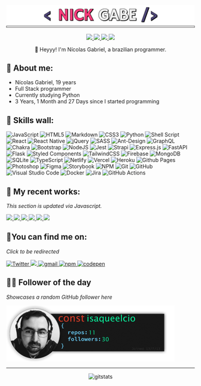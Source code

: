 <p align="center">
  <img src="./src/resources/images/nickgabe.png" width=600 />
</p>

<p align="center">
    <a href="https://nickgabe.vercel.app/">
      <img src="https://img.shields.io/badge/website-4D4577?style=for-the-badge&logo=esri" />
    </a>
    <a href="https://twitter.com/imnickgabe">
      <img src="https://img.shields.io/badge/Twitter-4D4577?style=for-the-badge&logo=twitter&logoColor=white"/>
    </a>
    <a href="https://www.linkedin.com/in/nickgabe/">
      <img src="https://img.shields.io/badge/LinkedIn-4D4577?style=for-the-badge&logo=linkedin&logoColor=white"/>
    </a>
    <img src="https://komarev.com/ghpvc/?username=Nick-Gabe&style=for-the-badge&color=4D4577"/>
</p>

<p align="center">
👋 Heyyy! I'm Nícolas Gabriel, a brazilian programmer.
</p>

## **🐉 About me:**

* Nícolas Gabriel, 19 years
* Full Stack programmer
* Currently studying Python
* 3 Years, 1 Month and 27 Days since I started programming

## **💬 Skills wall:**

![JavaScript](https://img.shields.io/badge/javascript-%23FE3B7B.svg?style=for-the-badge&logo=javascript&logoColor=white)
![HTML5](https://img.shields.io/badge/html5-%234D4577.svg?style=for-the-badge&logo=html5&logoColor=white)
![Markdown](https://img.shields.io/badge/markdown-%23393359.svg?style=for-the-badge&logo=markdown&logoColor=white)
![CSS3](https://img.shields.io/badge/css3-%23FE3B7B.svg?style=for-the-badge&logo=css3&logoColor=white)
![Python](https://img.shields.io/badge/python-%234D4577?style=for-the-badge&logo=python&logoColor=white)
![Shell Script](https://img.shields.io/badge/shell_script-%23393359.svg?style=for-the-badge&logo=gnu-bash&logoColor=white)
![React](https://img.shields.io/badge/react-%23FE3B7B.svg?style=for-the-badge&logo=react&logoColor=white)
![React Native](https://img.shields.io/badge/react_native-%234D4577.svg?style=for-the-badge&logo=react&logoColor=white)
![jQuery](https://img.shields.io/badge/jquery-%234D4577.svg?style=for-the-badge&logo=jquery&logoColor=white)
![SASS](https://img.shields.io/badge/SASS-%23393359.svg?style=for-the-badge&logo=SASS&logoColor=white)
![Ant-Design](https://img.shields.io/badge/-AntDesign-%234D4577?style=for-the-badge&logo=ant-design&logoColor=white)
![GraphQL](https://img.shields.io/badge/-GraphQL-%23FE3B7B?style=for-the-badge&logo=graphql&logoColor=white)
![Chakra](https://img.shields.io/badge/chakra-%23393359.svg?style=for-the-badge&logo=chakraui&logoColor=white)
![Bootstrap](https://img.shields.io/badge/bootstrap-%23393359.svg?style=for-the-badge&logo=bootstrap&logoColor=white)
![NodeJS](https://img.shields.io/badge/node.js-%23FE3B7B?style=for-the-badge&logo=node.js&logoColor=white)
![Jest](https://img.shields.io/badge/-jest-%234D4577.svg?style=for-the-badge&logo=jest&logoColor=white)
![Strapi](https://img.shields.io/badge/strapi-%23393359.svg?style=for-the-badge&logo=strapi&logoColor=white)
![Express.js](https://img.shields.io/badge/express.js-%234D4577.svg?style=for-the-badge&logo=express&logoColor=white)
![FastAPI](https://img.shields.io/badge/FastAPI-%23393359?style=for-the-badge&logo=fastapi&logoColor=white)
![Flask](https://img.shields.io/badge/flask-%234D4577.svg?style=for-the-badge&logo=flask&logoColor=white)
![Styled Components](https://img.shields.io/badge/styled--components-%234D4577?style=for-the-badge&logo=styled-components&logoColor=white)
![TailwindCSS](https://img.shields.io/badge/tailwindcss-%23FE3B7B.svg?style=for-the-badge&logo=tailwind-css&logoColor=white)
![Firebase](https://img.shields.io/badge/firebase-%234D4577.svg?style=for-the-badge&logo=firebase&logoColor=white)
![MongoDB](https://img.shields.io/badge/MongoDB-%234D4577.svg?style=for-the-badge&logo=mongodb&logoColor=white)
![SQLite](https://img.shields.io/badge/sqlite-%23393359.svg?style=for-the-badge&logo=sqlite&logoColor=white)
![TypeScript](https://img.shields.io/badge/typescript-%23FE3B7B.svg?style=for-the-badge&logo=typescript&logoColor=white)
![Netlify](https://img.shields.io/badge/netlify-%234D4577.svg?style=for-the-badge&logo=netlify&logoColor=white)
![Vercel](https://img.shields.io/badge/vercel-%23393359.svg?style=for-the-badge&logo=vercel&logoColor=white)
![Heroku](https://img.shields.io/badge/heroku-%234D4577.svg?style=for-the-badge&logo=heroku&logoColor=white)
![Github Pages](https://img.shields.io/badge/github%20pages-%234D4577?style=for-the-badge&logo=github&logoColor=white)
![Photoshop](https://img.shields.io/badge/adobe%20photoshop-%23393359.svg?style=for-the-badge&logo=adobe%20photoshop&logoColor=white)
![Figma](https://img.shields.io/badge/figma-%234D4577.svg?style=for-the-badge&logo=figma&logoColor=white)
![Storybook](https://img.shields.io/badge/-Storybook-%23393359?style=for-the-badge&logo=storybook&logoColor=white)
![NPM](https://img.shields.io/badge/NPM-%234D4577.svg?style=for-the-badge&logo=npm&logoColor=white)
![Git](https://img.shields.io/badge/git-%23FE3B7B.svg?style=for-the-badge&logo=git&logoColor=white)
![GitHub](https://img.shields.io/badge/github-%234D4577.svg?style=for-the-badge&logo=github&logoColor=white)
![Visual Studio Code](https://img.shields.io/badge/Visual%20Studio%20Code-%23393359.svg?style=for-the-badge&logo=visual-studio-code&logoColor=white)
![Docker](https://img.shields.io/badge/docker-%23FE3B7B.svg?style=for-the-badge&logo=docker&logoColor=white)
![Jira](https://img.shields.io/badge/jira-%23393359.svg?style=for-the-badge&logo=jira&logoColor=white)
![GitHub Actions](https://img.shields.io/badge/github%20actions-%23FE3B7B.svg?style=for-the-badge&logo=githubactions&logoColor=white)



## **🚀 My recent works:**

*This section is updated via Javascript.*

<a href="https://github.com/Nick-Gabe/better-format">
    <img height=100 src="https://github-readme-stats.vercel.app/api/pin/?username=nick-gabe&repo=better-format&title_color=FE3B7B&text_color=F2F2F2&bg_color=393359&border_color=121111&icon_color=F2F2F2&border_radius=20"/>
  </a>
<a href="https://github.com/Nick-Gabe/FAPI-whack-a-potatoe">
    <img height=100 src="https://github-readme-stats.vercel.app/api/pin/?username=nick-gabe&repo=FAPI-whack-a-potatoe&title_color=FE3B7B&text_color=F2F2F2&bg_color=393359&border_color=121111&icon_color=F2F2F2&border_radius=20"/>
  </a>
<a href="https://github.com/Nick-Gabe/elkjs">
    <img height=100 src="https://github-readme-stats.vercel.app/api/pin/?username=nick-gabe&repo=elkjs&title_color=FE3B7B&text_color=F2F2F2&bg_color=393359&border_color=121111&icon_color=F2F2F2&border_radius=20"/>
  </a>
<a href="https://github.com/Nick-Gabe/dagre">
    <img height=100 src="https://github-readme-stats.vercel.app/api/pin/?username=nick-gabe&repo=dagre&title_color=FE3B7B&text_color=F2F2F2&bg_color=393359&border_color=121111&icon_color=F2F2F2&border_radius=20"/>
  </a>
<a href="https://github.com/Nick-Gabe/central-nickgabe">
    <img height=100 src="https://github-readme-stats.vercel.app/api/pin/?username=nick-gabe&repo=central-nickgabe&title_color=FE3B7B&text_color=F2F2F2&bg_color=393359&border_color=121111&icon_color=F2F2F2&border_radius=20"/>
  </a>
<a href="https://github.com/Nick-Gabe/Discord-bad-apple">
    <img height=100 src="https://github-readme-stats.vercel.app/api/pin/?username=nick-gabe&repo=Discord-bad-apple&title_color=FE3B7B&text_color=F2F2F2&bg_color=393359&border_color=121111&icon_color=F2F2F2&border_radius=20"/>
  </a>

## **🌠You can find me on:**

*Click to be redirected*

<a href="https://twitter.com/MyNickIsNick_"><img alt=Twitter src="https://img.shields.io/badge/twitter-4D4577.svg?style=for-the-badge&logo=Twitter&logoColor=white">
</a>
<a href="https://www.linkedin.com/in/nicolas-gabriel/">
<img src="https://img.shields.io/badge/linkedin-4D4577.svg?style=for-the-badge&logo=linkedin&logoColor=white"/>
</a>
<a href="mailto:NicolasGabrielContato@gmail.com">
<img alt=gmail src="https://img.shields.io/badge/Gmail-4D4577?style=for-the-badge&logo=gmail&logoColor=white"/>
</a>
<a href="https://www.npmjs.com/~nick-gabe">
<img alt=npm src="https://img.shields.io/badge/NPM-4D4577.svg?style=for-the-badge&logo=npm&logoColor=white"/>
</a>
<a href="https://codepen.io/nick-gabe">
<img alt=codepen src="https://img.shields.io/badge/CodePen-4D4577?style=for-the-badge&logo=codepen"/>
</a>

## 🐱‍💻 **Follower of the day**

*Showcases a random GitHub follower here*

<a href="https://github.com/isaqueelcio" alt="Isaque Elcio"><img style="height:150px;" src=./src/resources/images/randomFollower.png alt="Follower of the day"/></a>
<hr>

<p align="center">
  <img alt=gitstats src="https://github-readme-stats.vercel.app/api?username=Nick-Gabe&title_color=FE3B7B&text_color=F2F2F2&bg_color=393359&border_color=121111&show_icons=true&icon_color=F2F2F2&rank_icon=github"/>
</p>

